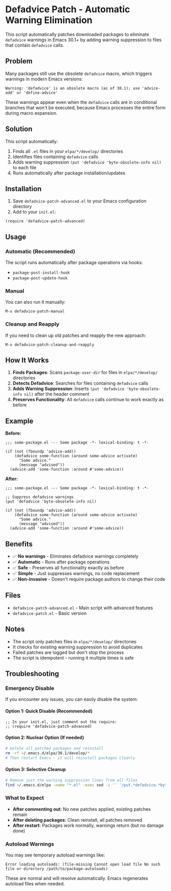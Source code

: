 # Defadvice Patch - Automatic Warning Elimination

This script automatically patches downloaded packages to eliminate `defadvice` warnings in Emacs 30.1+ by adding warning suppression to files that contain `defadvice` calls.

## Problem

Many packages still use the obsolete `defadvice` macro, which triggers warnings in modern Emacs versions:

```
Warning: 'defadvice' is an obsolete macro (as of 30.1); use 'advice-add' or 'define-advice'
```

These warnings appear even when the `defadvice` calls are in conditional branches that won't be executed, because Emacs processes the entire form during macro expansion.

## Solution

This script automatically:

1. Finds all `.el` files in your `elpa/*/develop/` directories
2. Identifies files containing `defadvice` calls
3. Adds warning suppression `(put 'defadvice 'byte-obsolete-info nil)` to each file
4. Runs automatically after package installation/updates

## Installation

1. Save `defadvice-patch-advanced.el` to your Emacs configuration directory
2. Add to your `init.el`:

```elisp
(require 'defadvice-patch-advanced)
```

## Usage

### Automatic (Recommended)

The script runs automatically after package operations via hooks:

- `package-post-install-hook`
- `package-post-update-hook`

### Manual

You can also run it manually:

```elisp
M-x defadvice-patch-manual
```

### Cleanup and Reapply

If you need to clean up old patches and reapply the new approach:

```elisp
M-x defadvice-patch-cleanup-and-reapply
```

## How It Works

1. **Finds Packages**: Scans `package-user-dir` for files in `elpa/*/develop/` directories
2. **Detects Defadvice**: Searches for files containing `defadvice` calls
3. **Adds Warning Suppression**: Inserts `(put 'defadvice 'byte-obsolete-info nil)` after the header comment
4. **Preserves Functionality**: All `defadvice` calls continue to work exactly as before

## Example

**Before:**

```elisp
;;; some-package.el --- Some package -*- lexical-binding: t -*-

(if (not (fboundp 'advice-add))
    (defadvice some-function (around some-advice activate)
      "Some advice."
      (message "advised"))
  (advice-add 'some-function :around #'some-advice))
```

**After:**

```elisp
;;; some-package.el --- Some package -*- lexical-binding: t -*-

;; Suppress defadvice warnings
(put 'defadvice 'byte-obsolete-info nil)

(if (not (fboundp 'advice-add))
    (defadvice some-function (around some-advice activate)
      "Some advice."
      (message "advised"))
  (advice-add 'some-function :around #'some-advice))
```

## Benefits

- ✅ **No warnings** - Eliminates defadvice warnings completely
- ✅ **Automatic** - Runs after package operations
- ✅ **Safe** - Preserves all functionality exactly as before
- ✅ **Simple** - Just suppresses warnings, no code replacement
- ✅ **Non-invasive** - Doesn't require package authors to change their code

## Files

- `defadvice-patch-advanced.el` - Main script with advanced features
- `defadvice-patch.el` - Basic version

## Notes

- The script only patches files in `elpa/*/develop/` directories
- It checks for existing warning suppression to avoid duplicates
- Failed patches are logged but don't stop the process
- The script is idempotent - running it multiple times is safe

## Troubleshooting

### Emergency Disable

If you encounter any issues, you can easily disable the system:

#### Option 1: Quick Disable (Recommended)

```elisp
;; In your init.el, just comment out the require:
;; (require 'defadvice-patch-advanced)
```

#### Option 2: Nuclear Option (If needed)

```bash
# Delete all patched packages and reinstall
rm -rf ~/.emacs.d/elpa/30.1/develop/*
# Then restart Emacs - it will reinstall packages cleanly
```

#### Option 3: Selective Cleanup

```bash
# Remove just the warning suppression lines from all files
find ~/.emacs.d/elpa -name "*.el" -exec sed -i '' '/put.*defadvice.*byte-obsolete-info/d' {} \;
```

### What to Expect

- **After commenting out**: No new patches applied, existing patches remain
- **After deleting packages**: Clean reinstall, all patches removed
- **After restart**: Packages work normally, warnings return (but no damage done)

### Autoload Warnings

You may see temporary autoload warnings like:

```
Error loading autoloads: (file-missing Cannot open load file No such file or directory /path/to/package-autoloads)
```

These are normal and will resolve automatically. Emacs regenerates autoload files when needed.

